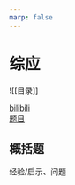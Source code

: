 ```yaml
---
marp: false
---
```

# 综应
![[目录]]

[bilibili](https://www.bilibili.com/video/BV1hK4y1U7B4?t=3366.4) <br>
[题目](marginnote3app://note/E304646F-5364-45ED-9191-AC4B22CAB95A)
## 概括题
经验/启示、问题